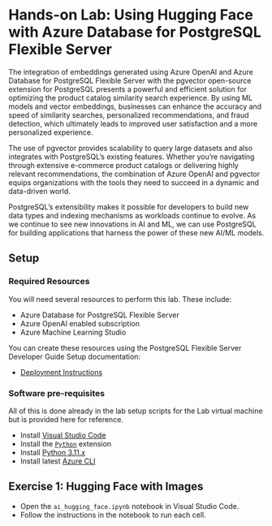 # Hands-on Lab: Using Hugging Face with Azure Database for PostgreSQL Flexible Server

The integration of embeddings generated using Azure OpenAI and Azure Database for PostgreSQL Flexible Server with the pgvector open-source extension for PostgreSQL presents a powerful and efficient solution for optimizing the product catalog similarity search experience. By using ML models and vector embeddings, businesses can enhance the accuracy and speed of similarity searches, personalized recommendations, and fraud detection, which ultimately leads to improved user satisfaction and a more personalized experience.

The use of pgvector provides scalability to query large datasets and also integrates with PostgreSQL’s existing features. Whether you’re navigating through extensive e-commerce product catalogs or delivering highly relevant recommendations, the combination of Azure OpenAI and pgvector equips organizations with the tools they need to succeed in a dynamic and data-driven world.

PostgreSQL’s extensibility makes it possible for developers to build new data types and indexing mechanisms as workloads continue to evolve. As we continue to see new innovations in AI and ML, we can use PostgreSQL for building applications that harness the power of these new AI/ML models.

## Setup

### Required Resources

You will need several resources to perform this lab. These include:

- Azure Database for PostgreSQL Flexible Server
- Azure OpenAI enabled subscription
- Azure Machine Learning Studio

You can create these resources using the PostgreSQL Flexible Server Developer Guide Setup documentation:

- [Deployment Instructions](../../../11_03_Setup/00_Template_Deployment_Instructions.md)

### Software pre-requisites

All of this is done already in the lab setup scripts for the Lab virtual machine but is provided here for reference.

- Install [Visual Studio Code](https://code.visualstudio.com/download)
- Install the [`Python`](https://marketplace.visualstudio.com/items?itemName=ms-python.python) extension
- Install [Python 3.11.x](https://www.python.org/downloads/)
- Install latest [Azure CLI](https://learn.microsoft.com/en-us/cli/azure/install-azure-cli-windows?tabs=powershell)

## Exercise 1: Hugging Face with Images

- Open the `ai_hugging_face.ipynb` notebook in Visual Studio Code.
- Follow the instructions in the notebook to run each cell.
